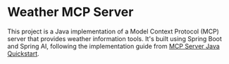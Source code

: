 # Weather MCP Server

This project is a Java implementation of a Model Context Protocol (MCP) server that provides weather information tools. It's built using Spring Boot and Spring AI, following the implementation guide from [MCP Server Java Quickstart](https://modelcontextprotocol.io/quickstart/server#java).

